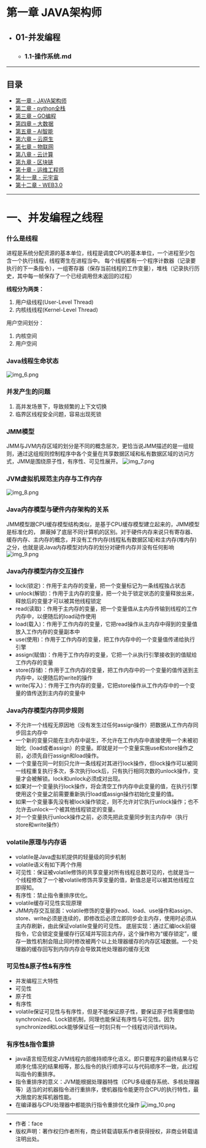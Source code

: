# 第一章 JAVA架构师
- ## 01-并发编程
    - ### 1.1-操作系统.md
------
## 目录
- [第一章 - JAVA架构师](JAVA架构师.md)
- [第二章 - python全栈](python全栈.md)
- [第三章 – GO编程](GO编程.md)
- [第四章 – 大数据](大数据.md)
- [第五章 – AI智能](AI智能.md)
- [第六章 – 云原生](云原生.md)
- [第七章 – 物联网](物联网.md)
- [第八章 - 云计算](云计算.md)
- [第九章 - 区块链](区块链.md)
- [第十章 - 运维工程师](运维工程师.md)
- [第十一章 - 元宇宙](元宇宙.md)
- [第十二章 - WEB3.0](WEB3.0.md)
------

# 一、并发编程之线程

### 什么是线程
进程是系统分配资源的基本单位，线程是调度CPU的基本单位，一个进程至少包含一个执行线程，线程寄生在进程当中。
每个线程都有一个程序计数器（记录要执行的下一条指令），一组寄存器（保存当前线程的工作变量），堆栈（记录执行历史，其中每一帧保存了一个已经调用但未返回的过程）

**线程分为两类：**

1. 用户级线程(User-Level Thread)
2. 内核线线程(Kernel-Level Thread)

用户空间划分：
1. 内核空间
2. 用户空间



### Java线程生命状态

![img_6.png](screenshot/2021121920007.png)

### 并发产生的问题
1. 高并发场景下，导致频繁的上下文切换
2. 临界区线程安全问题，容易出现死锁



### JMM模型

JMM与JVM内存区域的划分是不同的概念层次，更恰当说JMM描述的是一组规则，通过这组规则控制程序中各个变量在共享数据区域和私有数据区域的访问方式，JMM是围绕原子性，有序性、可见性展开。
![img_7.png](screenshot/2021121920008.png)



### JVM虚拟机规范主内存与工作内存

![img_8.png](screenshot/2021121920009.png)



### Java内存模型与硬件内存架构的关系

JMM模型跟CPU缓存模型结构类似，是基于CPU缓存模型建立起来的，JMM模型是标准化的，
屏蔽掉了底层不同计算机的区别。对于硬件内存来说只有寄存器、缓存内存、主内存的概念，并没有工作内存(线程私有数据区域)和主内存(堆内存)之分，也就是说Java内存模型对内存的划分对硬件内存并没有任何影响
![img_9.png](screenshot/20211219200010.png)



### Java内存模型内存交互操作

- lock(锁定)：作用于主内存的变量，把一个变量标记为一条线程独占状态
- unlock(解锁)：作用于主内存的变量，把一个处于锁定状态的变量释放出来，释放后的变量才可以被其他线程锁定
- read(读取)：作用于主内存的变量，把一个变量值从主内存传输到线程的工作内存中，以便随后的load动作使用
- load(载入)：作用于工作内存的变量，它把read操作从主内存中得到的变量值放入工作内存的变量副本中
- use(使用)：作用于工作内存的变量，把工作内存中的一个变量值传递给执行引擎
- assign(赋值)：作用于工作内存的变量，它把一个从执行引擎接收到的值赋给工作内存的变量
- store(存储)：作用于工作内存的变量，把工作内存中的一个变量的值传送到主内存中，以便随后的write的操作
- write(写入)：作用于工作内存的变量，它把store操作从工作内存中的一个变量的值传送到主内存的变量中



### Java内存模型内存同步规则

- 不允许一个线程无原因地（没有发生过任何assign操作）把数据从工作内存同步回主内存中
- 一个新的变量只能在主内存中诞生，不允许在工作内存中直接使用一个未被初始化（load或者assign）的变量。即就是对一个变量实施use和store操作之前，必须先自行assign和load操作。
- 一个变量在同一时刻只允许一条线程对其进行lock操作，但lock操作可以被同一线程重复执行多次，多次执行lock后，只有执行相同次数的unlock操作，变量才会被解锁。lock和unlock必须成对出现。
- 如果对一个变量执行lock操作，将会清空工作内存中此变量的值，在执行引擎使用这个变量之前需要重新执行load或assign操作初始化变量的值。
- 如果一个变量事先没有被lock操作锁定，则不允许对它执行unlock操作；也不允许去unlock一个被其他线程锁定的变量。
- 对一个变量执行unlock操作之前，必须先把此变量同步到主内存中（执行store和write操作）



### volatile原理与内存语

- volatile是Java虚拟机提供的轻量级的同步机制
- volatile语义有如下两个作用
- 可见性：保证被volatile修饰的共享变量对所有线程总数可见的，也就是当一个线程修改了一个被volatile修饰共享变量的值，新值总是可以被其他线程立即得知。
- 有序性：禁止指令重排序优化。
- volatile缓存可见性实现原理
- JMM内存交互层面：volatile修饰的变量的read、load、use操作和assign、store、write必须是连续的，即修改后必须立即同步会主内存，使用时必须从主内存刷新，由此保证volatile变量的可见性。
底层实现：通过汇编lock前缀指令，它会锁定变量缓存行区域并写回主内存，这个操作称为“缓存锁定”，缓存一致性机制会阻止同时修改被两个以上处理器缓存的内存区域数据。一个处理器的缓存回写到内存内存会导致其他处理器的缓存无效



### 可见性&原子性&有序性

- 并发编程三大特性
- 可见性
- 原子性
- 有序性
- volatile保证可见性与有序性，但是不能保证原子性，要保证原子性需要借助synchronized、Lock锁机制，同理也能保证有序性与可见性。因为synchronized和Lock能够保证任一时刻只有一个线程访问该代码块。



### 有序性&指令重排

- java语言规范规定JVM线程内部维持顺序化语义。即只要程序的最终结果与它顺序化情况的结果相等，那么指令的执行顺序可以与代码顺序不一致，此过程叫指令的重排序。
- 指令重排序的意义：JVM能根据处理器特性（CPU多级缓存系统、多核处理器等）适当的对机器指令进行重排序，使机器指令能更符合CPU的执行特性，最大限度的发挥机器性能。
- 在编译器与CPU处理器中都能执行指令重排优化操作
![img_10.png](screenshot/20211219200011.png)

---
- 作者：face
- 版权声明：著作权归作者所有，商业转载请联系作者获得授权，非商业转载请注明出处。
